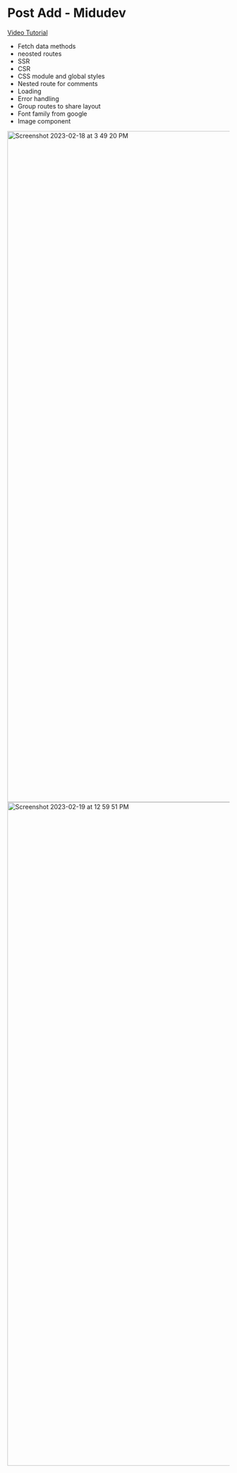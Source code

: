 # Post Add - Midudev

[Video Tutorial](https://www.youtube.com/watch?v=tA-_vAz9y78&ab_channel=midulive)

- Fetch data methods
- neosted routes
- SSR
- CSR
- CSS module and global styles
- Nested route for comments
- Loading
- Error handling
- Group routes to share layout
- Font family from google
- Image component



<img width="1522" alt="Screenshot 2023-02-18 at 3 49 20 PM" src="https://user-images.githubusercontent.com/37992878/219966913-fb51f8be-2ed3-49f6-87db-2d44b46c276c.png">
<img width="1505" alt="Screenshot 2023-02-19 at 12 59 51 PM" src="https://user-images.githubusercontent.com/37992878/219966917-808bbf2c-081d-4e1f-a267-7a4ceca1318f.png">
